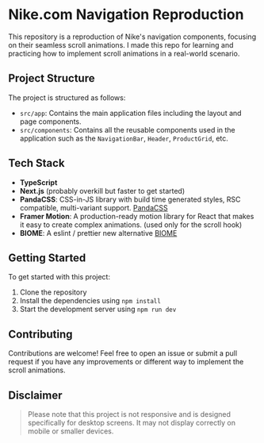 # Nike.com Navigation Reproduction

This repository is a reproduction of Nike's navigation components, focusing on their seamless scroll animations.
I made this repo for learning and practicing how to implement scroll animations in a real-world scenario.


## Project Structure
The project is structured as follows:

- `src/app`: Contains the main application files including the layout and page components.
- `src/components`: Contains all the reusable components used in the application such as the `NavigationBar`, `Header`, `ProductGrid`, etc.

## Tech Stack
- **TypeScript**
- **Next.js** (probably overkill but faster to get started)
- **PandaCSS**: CSS-in-JS library with build time generated styles, RSC compatible, multi-variant support. [PandaCSS](https://panda-css.com/)
- **Framer Motion**: A production-ready motion library for React that makes it easy to create complex animations. (used only for the scroll hook)
- **BIOME**: A eslint / prettier new alternative [BIOME](https://biomejs.dev/)


## Getting Started
To get started with this project:
1. Clone the repository
2. Install the dependencies using `npm install`
3. Start the development server using `npm run dev`


## Contributing
Contributions are welcome! Feel free to open an issue or submit a pull request if you have any improvements or different way to implement the scroll animations.


## Disclaimer
> Please note that this project is not responsive and is designed specifically for desktop screens.
> It may not display correctly on mobile or smaller devices.

